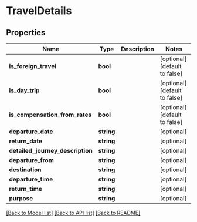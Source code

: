 # TravelDetails

## Properties
Name | Type | Description | Notes
------------ | ------------- | ------------- | -------------
**is_foreign_travel** | **bool** |  | [optional] [default to false]
**is_day_trip** | **bool** |  | [optional] [default to false]
**is_compensation_from_rates** | **bool** |  | [optional] [default to false]
**departure_date** | **string** |  | [optional] 
**return_date** | **string** |  | [optional] 
**detailed_journey_description** | **string** |  | [optional] 
**departure_from** | **string** |  | [optional] 
**destination** | **string** |  | [optional] 
**departure_time** | **string** |  | [optional] 
**return_time** | **string** |  | [optional] 
**purpose** | **string** |  | [optional] 

[[Back to Model list]](../README.md#documentation-for-models) [[Back to API list]](../README.md#documentation-for-api-endpoints) [[Back to README]](../README.md)

